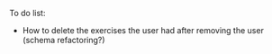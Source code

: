 To do list: 

* How to delete the exercises the user had after removing the user (schema refactoring?)




